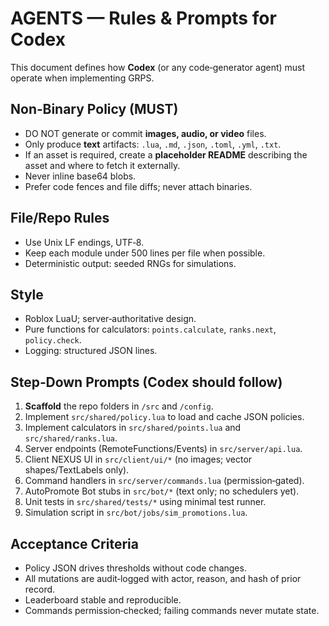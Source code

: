# AGENTS — Rules & Prompts for Codex

This document defines how **Codex** (or any code‑generator agent) must operate when implementing GRPS.

## Non‑Binary Policy (MUST)
- DO NOT generate or commit **images, audio, or video** files.
- Only produce **text** artifacts: `.lua`, `.md`, `.json`, `.toml`, `.yml`, `.txt`.
- If an asset is required, create a **placeholder README** describing the asset and where to fetch it externally.
- Never inline base64 blobs.
- Prefer code fences and file diffs; never attach binaries.

## File/Repo Rules
- Use Unix LF endings, UTF‑8.
- Keep each module under 500 lines per file when possible.
- Deterministic output: seeded RNGs for simulations.

## Style
- Roblox LuaU; server‑authoritative design.
- Pure functions for calculators: `points.calculate`, `ranks.next`, `policy.check`.
- Logging: structured JSON lines.

## Step‑Down Prompts (Codex should follow)
1. **Scaffold** the repo folders in `/src` and `/config`.
2. Implement `src/shared/policy.lua` to load and cache JSON policies.
3. Implement calculators in `src/shared/points.lua` and `src/shared/ranks.lua`.
4. Server endpoints (RemoteFunctions/Events) in `src/server/api.lua`.
5. Client NEXUS UI in `src/client/ui/*` (no images; vector shapes/TextLabels only).
6. Command handlers in `src/server/commands.lua` (permission‑gated).
7. AutoPromote Bot stubs in `src/bot/*` (text only; no schedulers yet).
8. Unit tests in `src/shared/tests/*` using minimal test runner.
9. Simulation script in `src/bot/jobs/sim_promotions.lua`.

## Acceptance Criteria
- Policy JSON drives thresholds without code changes.
- All mutations are audit‑logged with actor, reason, and hash of prior record.
- Leaderboard stable and reproducible.
- Commands permission‑checked; failing commands never mutate state.
